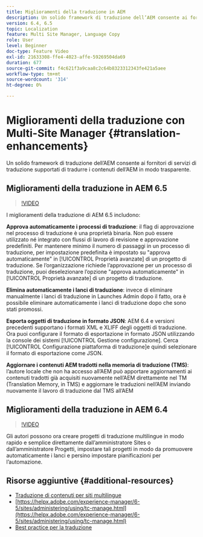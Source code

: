 ```yaml
---
title: Miglioramenti della traduzione in AEM
description: Un solido framework di traduzione dell’AEM consente ai fornitori di servizi di traduzione supportati di tradurre i contenuti dell’AEM in modo trasparente. Scopri i miglioramenti più recenti.
version: 6.4, 6.5
topic: Localization
feature: Multi Site Manager, Language Copy
role: User
level: Beginner
doc-type: Feature Video
exl-id: 21633308-ffe4-4023-affe-59269504da69
duration: 677
source-git-commit: f4c621f3a9caa8c2c64b8323312343fe421a5aee
workflow-type: tm+mt
source-wordcount: '314'
ht-degree: 0%

---
```


# Miglioramenti della traduzione con Multi-Site Manager {#translation-enhancements}

Un solido framework di traduzione dell’AEM consente ai fornitori di servizi di traduzione supportati di tradurre i contenuti dell’AEM in modo trasparente.

## Miglioramenti della traduzione in AEM 6.5

>[!VIDEO](https://video.tv.adobe.com/v/27405?quality=12&learn=on)

I miglioramenti della traduzione di AEM 6.5 includono:

**Approva automaticamente i processi di traduzione**: il flag di approvazione nel processo di traduzione è una proprietà binaria. Non può essere utilizzato né integrato con flussi di lavoro di revisione e approvazione predefiniti. Per mantenere minimo il numero di passaggi in un processo di traduzione, per impostazione predefinita è impostato su &quot;approva automaticamente&quot; in [!UICONTROL Proprietà avanzate] di un progetto di traduzione. Se l’organizzazione richiede l’approvazione per un processo di traduzione, puoi deselezionare l’opzione &quot;approva automaticamente&quot; in [!UICONTROL Proprietà avanzate] di un progetto di traduzione.

**Elimina automaticamente i lanci di traduzione**: invece di eliminare manualmente i lanci di traduzione in Launches Admin dopo il fatto, ora è possibile eliminare automaticamente i lanci di traduzione dopo che sono stati promossi.

**Esporta oggetti di traduzione in formato JSON**: AEM 6.4 e versioni precedenti supportano i formati XML e XLIFF degli oggetti di traduzione. Ora puoi configurare il formato di esportazione in formato JSON utilizzando la console dei sistemi [!UICONTROL Gestione configurazione]. Cerca [!UICONTROL Configurazione piattaforma di traduzione]e quindi selezionare il formato di esportazione come JSON.

**Aggiornare i contenuti AEM tradotti nella memoria di traduzione (TMS)**: l’autore locale che non ha accesso all’AEM può apportare aggiornamenti ai contenuti tradotti già acquisiti nuovamente nell’AEM direttamente nel TM (Translation Memory, in TMS) e aggiornare le traduzioni nell’AEM inviando nuovamente il lavoro di traduzione dal TMS all’AEM

## Miglioramenti della traduzione in AEM 6.4

>[!VIDEO](https://video.tv.adobe.com/v/21309?quality=12&learn=on)

Gli autori possono ora creare progetti di traduzione multilingue in modo rapido e semplice direttamente dall’amministratore Sites o dall’amministratore Progetti, impostare tali progetti in modo da promuovere automaticamente i lanci e persino impostare pianificazioni per l’automazione.

## Risorse aggiuntive {#additional-resources}

* [Traduzione di contenuti per siti multilingue](https://helpx.adobe.com/experience-manager/6-5/sites/administering/using/translation.html)
* [https://helpx.adobe.com/experience-manager/6-5/sites/administering/using/tc-manage.html](https://helpx.adobe.com/experience-manager/6-5/sites/administering/using/tc-manage.html)
* [Best practice per la traduzione](https://helpx.adobe.com/experience-manager/6-5/sites/administering/using/tc-bp.html)
